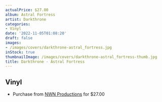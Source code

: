 ```yaml
---
actualPrice: $27.00
album: Astral Fortress
artist: Darkthrone
categories:
- Vinyl
date: '2022-11-05T01:08:20'
draft: false
images:
- /images/covers/darkthrone-astral_fortress.jpg
inStock: true
thumbnailImage: /images/covers/darkthrone-astral_fortress-thumb.jpg
title: Darkthrone - Astral Fortress
---
```


## Vinyl
* Purchase from [NWN Productions](http://shop.nwnprod.com/index.php?route=product/product&path=75&product_id=29020&sort=pd.name&order=ASC) for $27.00
